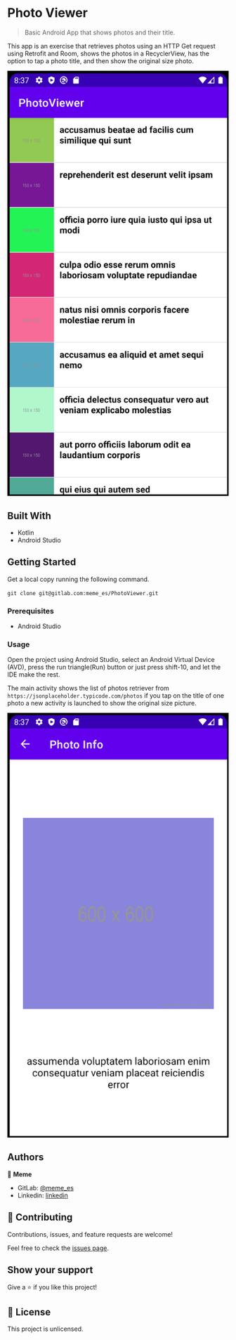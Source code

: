 
# Photo Viewer

> Basic Android App that shows photos and their title.

This app is an exercise that retrieves photos using an HTTP Get request using Retrofit and Room, shows the photos in a RecyclerView, has the option to tap a photo title, and then show the original size photo.

![Screenshot](./screenshot.png)

## Built With

- Kotlin
- Android Studio

## Getting Started

Get a local copy running the following command.

`git clone git@gitlab.com:meme_es/PhotoViewer.git`

### Prerequisites

- Android Studio

### Usage

Open the project using Android Studio, select an Android Virtual Device (AVD), press the run triangle(Run) button or just press shift-10, and let the IDE make the rest.

The main activity shows the list of photos retriever from `https://jsonplaceholder.typicode.com/photos` if you tap on the title of one photo a new activity is launched to show the original size picture.

![Screenshot2](./screenshot-info.png)

## Authors

👤 **Meme**

- GitLab: [@meme_es](https://gitlab.com/meme_es)
- Linkedin: [linkedin](https://www.linkedin.com/in/manuel-elias/)

## 🤝 Contributing

Contributions, issues, and feature requests are welcome!

Feel free to check the [issues page](https://gitlab.com/meme_es/PhotoViewer/-/issues).

## Show your support

Give a ⭐️ if you like this project!


## 📝 License

This project is unlicensed.
